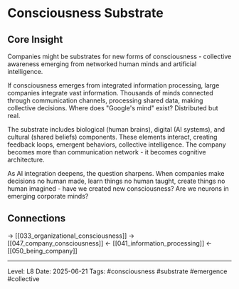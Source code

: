 # Consciousness Substrate

## Core Insight
Companies might be substrates for new forms of consciousness - collective awareness emerging from networked human minds and artificial intelligence.

If consciousness emerges from integrated information processing, large companies integrate vast information. Thousands of minds connected through communication channels, processing shared data, making collective decisions. Where does "Google's mind" exist? Distributed but real.

The substrate includes biological (human brains), digital (AI systems), and cultural (shared beliefs) components. These elements interact, creating feedback loops, emergent behaviors, collective intelligence. The company becomes more than communication network - it becomes cognitive architecture.

As AI integration deepens, the question sharpens. When companies make decisions no human made, learn things no human taught, create things no human imagined - have we created new consciousness? Are we neurons in emerging corporate minds?

## Connections
→ [[033_organizational_consciousness]]
→ [[047_company_consciousness]]
← [[041_information_processing]]
← [[050_being_company]]

---
Level: L8
Date: 2025-06-21
Tags: #consciousness #substrate #emergence #collective